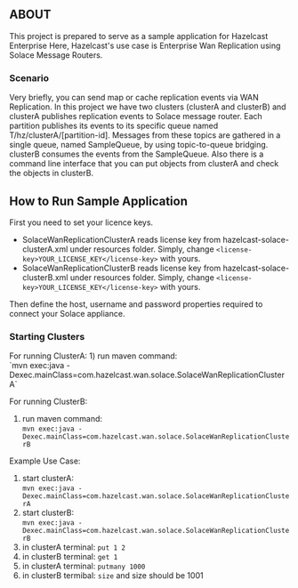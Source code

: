 <h2>ABOUT</h2>
This project is prepared to serve as a sample application for Hazelcast Enterprise
Here, Hazelcast's use case is Enterprise Wan Replication using Solace Message Routers. 
 
<h3>Scenario</h3>
Very briefly, you can send map or cache replication events via WAN Replication.
In this project we have two clusters (clusterA and clusterB) and clusterA publishes replication events to Solace message router.
Each partition publishes its events to its specific queue named T/hz/clusterA/[partition-id].
Messages from these topics are gathered in a single queue, named SampleQueue, by using topic-to-queue bridging. 
clusterB consumes the events from the SampleQueue.
Also there is a command line interface that you can put objects from clusterA and check the objects in clusterB.

<h2>How to Run Sample Application</h2>
First you need to set your licence keys.

- SolaceWanReplicationClusterA reads license key from hazelcast-solace-clusterA.xml under resources folder. Simply, change `<license-key>YOUR_LICENSE_KEY</license-key>` with yours. 
- SolaceWanReplicationClusterB reads license key from hazelcast-solace-clusterB.xml under resources folder. Simply, change `<license-key>YOUR_LICENSE_KEY</license-key>` with yours.

Then define the host, username and password properties required to connect your Solace appliance.

<h3>Starting Clusters</h3>
For running ClusterA:
1) run maven command: <br/>`mvn exec:java -Dexec.mainClass=com.hazelcast.wan.solace.SolaceWanReplicationClusterA`

For running ClusterB:
1) run maven command: <br/>`mvn exec:java -Dexec.mainClass=com.hazelcast.wan.solace.SolaceWanReplicationClusterB`


Example Use Case:<br/>
1) start clusterA:<br/> `mvn exec:java -Dexec.mainClass=com.hazelcast.wan.solace.SolaceWanReplicationClusterA`<br/>
2) start clusterB:<br/> `mvn exec:java -Dexec.mainClass=com.hazelcast.wan.solace.SolaceWanReplicationClusterB`<br/>
3) in clusterA terminal: `put 1 2`<br/>
4) in clusterB terminal: `get 1`<br/>
5) in clusterA terminal: `putmany 1000`<br/>
6) in clusterB termibal: `size`  and size should be 1001<br/>
